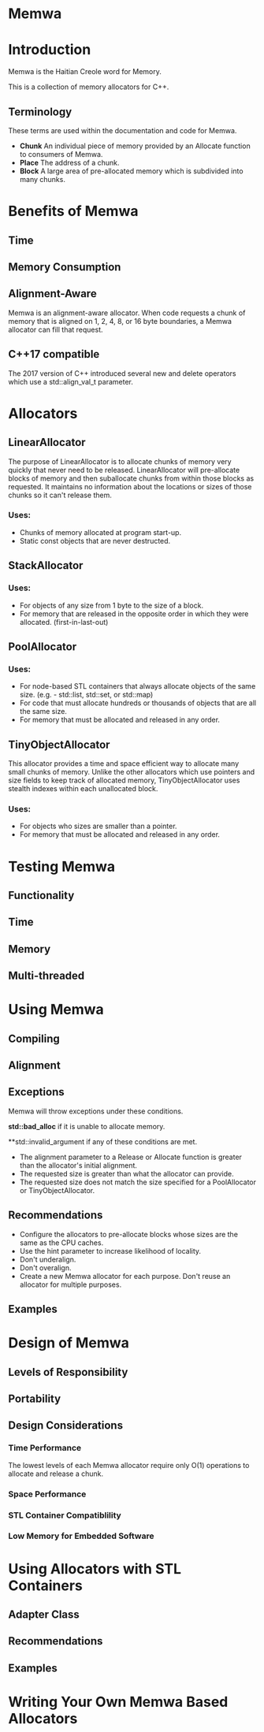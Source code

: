 # Memwa

# Introduction

Memwa is the Haitian Creole word for Memory.

This is a collection of memory allocators for C++.

## Terminology

These terms are used within the documentation and code for Memwa.

* **Chunk** An individual piece of memory provided by an Allocate function to consumers of Memwa.
* **Place** The address of a chunk.
* **Block** A large area of pre-allocated memory which is subdivided into many chunks.

# Benefits of Memwa

## **Time**

## **Memory Consumption**

## **Alignment-Aware**

Memwa is an alignment-aware allocator. When code requests a chunk of memory that is aligned on 1, 2, 4, 8, or 16 byte boundaries, a Memwa allocator can fill that request.

## **C++17 compatible**

The 2017 version of C++ introduced several new and delete operators which use a std::align_val_t parameter.

# Allocators

## **LinearAllocator**

The purpose of LinearAllocator is to allocate chunks of memory very quickly that never need to be released. LinearAllocator will pre-allocate blocks of memory and then suballocate chunks from within those blocks as requested. It maintains no information about the locations or sizes of those chunks so it can't release them.

### Uses:
* Chunks of memory allocated at program start-up.
* Static const objects that are never destructed.

## **StackAllocator**

### Uses:
* For objects of any size from 1 byte to the size of a block.
* For memory that are released in the opposite order in which they were allocated. (first-in-last-out)

## **PoolAllocator**

### Uses:
* For node-based STL containers that always allocate objects of the same size. (e.g. - std::list, std::set, or std::map)
* For code that must allocate hundreds or thousands of objects that are all the same size.
* For memory that must be allocated and released in any order.

## **TinyObjectAllocator**

This allocator provides a time and space efficient way to allocate many small chunks of memory. Unlike the other allocators which use pointers and size fields to keep track of allocated memory, TinyObjectAllocator uses stealth indexes within each unallocated block.

### Uses:
* For objects who sizes are smaller than a pointer.
* For memory that must be allocated and released in any order.

# Testing Memwa

## **Functionality**

## **Time**

## **Memory**

## **Multi-threaded**

# Using Memwa

## **Compiling**

## **Alignment**

## **Exceptions**
Memwa will throw exceptions under these conditions.

**std::bad_alloc** if it is unable to allocate memory.

**std::invalid_argument if any of these conditions are met.
* The alignment parameter to a Release or Allocate function is greater than the allocator's initial alignment.
* The requested size is greater than what the allocator can provide.
* The requested size does not match the size specified for a PoolAllocator or TinyObjectAllocator.

## **Recommendations**
* Configure the allocators to pre-allocate blocks whose sizes are the same as the CPU caches.
* Use the hint parameter to increase likelihood of locality.
* Don't underalign.
* Don't overalign.
* Create a new Memwa allocator for each purpose. Don't reuse an allocator for multiple purposes.

## **Examples**

# Design of Memwa

## **Levels of Responsibility**

## **Portability**

## **Design Considerations**

### **Time Performance**

The lowest levels of each Memwa allocator require only O(1) operations to allocate and release a chunk.

### **Space Performance**

### **STL Container Compatiblility**

### **Low Memory for Embedded Software**

# Using Allocators with STL Containers

## **Adapter Class**

## **Recommendations**

## **Examples**

# Writing Your Own Memwa Based Allocators

